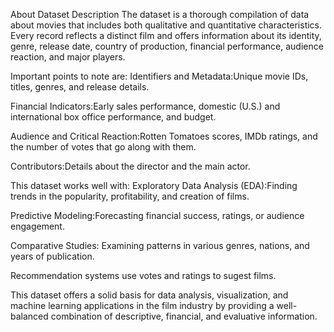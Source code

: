 About Dataset
Description
The dataset is a thorough compilation of data about movies that includes both qualitative and quantitative characteristics. Every record reflects a distinct film and offers information about its identity, genre, release date, country of production, financial performance, audience reaction, and major players.

Important points to note are:
Identifiers and Metadata:Unique movie IDs, titles, genres, and release details.

Financial Indicators:Early sales performance, domestic (U.S.) and international box office performance, and budget.

Audience and Critical Reaction:Rotten Tomatoes scores, IMDb ratings, and the number of votes that go along with them.

Contributors:Details about the director and the main actor.

This dataset works well with:
Exploratory Data Analysis (EDA):Finding trends in the popularity, profitability, and creation of films.

Predictive Modeling:Forecasting financial success, ratings, or audience engagement.

Comparative Studies: Examining patterns in various genres, nations, and years of publication.

Recommendation systems use votes and ratings to sugest films.

This dataset offers a solid basis for data analysis, visualization, and machine learning applications in the film industry by providing a well-balanced combination of descriptive, financial, and evaluative information.